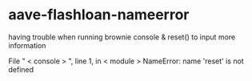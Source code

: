 # aave-flashloan-nameerror
having trouble when running brownie console &amp; reset() to input more information 

File " < console > ", line 1, in < module >
NameError: name 'reset' is not defined
  
